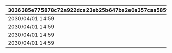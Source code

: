 |3036385e775878c72a922dca23eb25b647ba2e0a357caa585fcf64938b1e9ff7|685e570d7cdc8f8c1b4c94466e94d3c98a6da46e5a9d079d97721f60f1f26c77|50d91de2dab21ebda2d9c00cd6b8a29e64e8360e81bb8a84c12b9b3caccb8edf|54c72cddbf41645a5e0b859948ab6b9dd7c8fb5e20be070036f194080182da90|
| --- | --- | --- | --- |
|2030/04/01 14:59|2023/06/30 12:00|1|105801|
|2030/04/01 14:59|2023/06/30 12:00|2|105901|
|2030/04/01 14:59|2023/06/30 12:00|3|106001|
|2030/04/01 14:59|2024/09/15 15:00|4|106401|